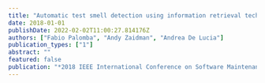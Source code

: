```yaml
---
title: "Automatic test smell detection using information retrieval techniques"
date: 2018-01-01
publishDate: 2022-02-02T11:00:27.814176Z
authors: ["Fabio Palomba", "Andy Zaidman", "Andrea De Lucia"]
publication_types: ["1"]
abstract: ""
featured: false
publication: "*2018 IEEE International Conference on Software Maintenance and Evolution (ICSME)*"
---
```


